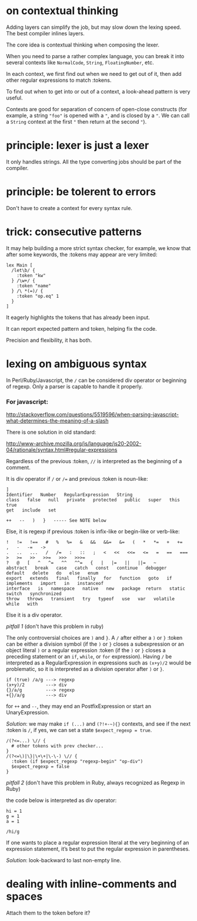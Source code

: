 # on contextual thinking

Adding layers can simplify the job, but may slow down the lexing speed. The best compiler inlines layers.

The core idea is contextual thinking when composing the lexer.

When you need to parse a rather complex language, you can break it into several contexts like `NormalCode`, `String`, `FloatingNumber`, etc.

In each context, we first find out when we need to get out of it, then add other regular expressions to match :tokens.

To find out when to get into or out of a context, a look-ahead pattern is very useful.

Contexts are good for separation of concern of open-close constructs (for example, a string `"foo"` is opened with a `"`, and is closed by a `"`. We can call a `String` context at the first `"` then return at the second `"`).

# principle: lexer is just a lexer

It only handles strings. All the type converting jobs should be part of the compiler.

# principle: be tolerent to errors

Don't have to create a context for every syntax rule.

# trick: consecutive patterns

It may help building a more strict syntax checker, for example, we know that after some keywords, the :tokens may appear are very limited:

    lex Main [
      /let\b/ {
        :token "kw"
      } /\w+/ {
        :token "name"
      } /\ *(=)/ {
        :token "op.eq" 1
      }
    ]

It eagerly highlights the tokens that has already been input.

It can report expected pattern and token, helping fix the code.

Precision and flexibility, it has both.

# lexing on ambiguous syntax

In Perl/Ruby/Javascript, the `/` can be considered div operator or beginning of regexp. Only a parser is capable to handle it properly.

### For javascript:

http://stackoverflow.com/questions/5519596/when-parsing-javascript-what-determines-the-meaning-of-a-slash

There is one solution in old standard:

http://www-archive.mozilla.org/js/language/js20-2002-04/rationale/syntax.html#regular-expressions

Regardless of the previous :token, `//` is interpreted as the beginning of a comment.

It is div operator if `/` or `/=` and previous :token is noun-like:

    ]
    Identifier   Number   RegularExpression   String
    class   false   null   private   protected   public   super   this   true
    get   include   set

    ++   --   )   }   ----- See NOTE below

Else, it is regexp if previous :token is infix-like or begin-like or verb-like:

    !   !=   !==   #   %   %=   &   &&   &&=   &=   (   *   *=   +   +=   ,   -   -=   ->
    .   ..   ...   /   /=   :   ::   ;   <   <<   <<=   <=   =   ==   ===   >   >=   >>   >>=   >>>   >>>=
    ?   @   [   ^   ^=   ^^   ^^=   {   |   |=   ||   ||=   ~
    abstract   break   case   catch   const   continue   debugger   default   delete   do   else   enum
    export   extends   final   finally   for   function   goto   if   implements   import   in   instanceof
    interface   is   namespace   native   new   package  return   static   switch   synchronized
    throw   throws   transient   try   typeof   use   var   volatile   while   with

Else it is a div operator.

*pitfall 1* (don't have this problem in ruby)

The only controversial choices are `)` and `}`. A `/` after either a `)` or `}` :token can be either a division symbol (if the `)` or `}` closes a subexpression or an object literal `)` or a regular expression :token (if the `)` or `}` closes a preceding statement or an `if`, `while`, or `for` expression). Having `/` be interpreted as a RegularExpression in expressions such as `(x+y)/2` would be problematic, so it is interpreted as a division operator after `)` or `}`.

    if (true) /a/g ---> regexp
    (x+y)/2        ---> div
    {}/a/g         ---> regexp
    +{}/a/g        ---> div

for `++` and `--`, they may end an PostfixExpression or start an UnaryExpression.

*Solution*: we may make `if (...)` and `(?!+-~){}` contexts, and see if the next :token is `/`, if yes, we can set a state `$expect_regexp = true`.

    /(?<=...) \// {
      # other tokens with prev checker...
    }
    /(?<=\)|\}|\+\+|\-\-) \// {
      :token (if $expect_regexp "regexp-begin" "op-div")
      $expect_regexp = false
    }

*pitfall 2* (don't have this problem in Ruby, always recognized as Regexp in Ruby)

the code below is interpreted as div operator:

    hi = 1
    g = 1
    a = 1

    /hi/g

If one wants to place a regular expression literal at the very beginning of an expression statement, it’s best to put the regular expression in parentheses.

*Solution*: look-backward to last non-empty line.

# dealing with inline-comments and spaces

Attach them to the token before it?
